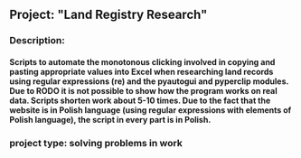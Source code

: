 ## Project: "Land Registry Research"

### Description:
#### Scripts to automate the monotonous clicking involved in copying and pasting appropriate values into Excel when researching land records using regular expressions (re) and the pyautogui and pyperclip modules. Due to RODO it is not possible to show how the program works on real data. Scripts shorten work about 5-10 times.  Due to the fact that the website is in Polish language (using regular expressions with elements of Polish language), the script in every part is in Polish.

### project type: solving problems in work
